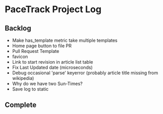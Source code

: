 # PaceTrack Project Log

## Backlog

* Make has_template metric take multiple templates
* Home page button to file PR
* Pull Request Template
* favicon
* Link to start revision in article list table
* Fix Last Updated date (microseconds)
* Debug occasional 'parse' keyerror (probably article title missing from wikipedia)
* Why do we have two Sun-Times?
* Save log to static

## Complete
